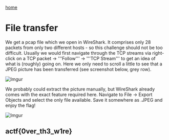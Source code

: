 [home](https://adminadminctf.github.io/ctf/)

# File transfer
We get a pcap file which we open in WireShark. It comprises only 28 packets from only two different hosts - so this challenge should not be too difficult. Usually we would first navigate through the TCP streams via right-click on a TCP packet -> '''Follow''' -> '''TCP Stream''' to get an idea of what is (roughly) going on. Here we only need to scroll a little to see that a JPEG picture has been transferred (see screenshot below, grey row).

![Imgur](https://i.imgur.com/xmTFv2r.png)

We probably could extract the picture manually, but WireShark already comes with the exact feature required here. Navigate to File -> Export Objects and select the only file available. Save it somewhere as .JPEG and enjoy the flag!

![Imgur](https://i.imgur.com/yPQMpfL.jpg)

## actf{0ver_th3_w1re}
